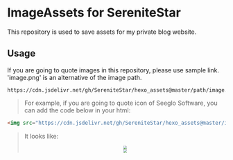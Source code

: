 # ImageAssets for SereniteStar
This repository is used to save assets for my private blog website. 
## Usage
If you are going to quote images in this repository, please use sample link. 'image.png' is an alternative of the image path.
```
https://cdn.jsdelivr.net/gh/SereniteStar/hexo_assets@master/path/image.png
```
> For example, if you are going to quote icon of Seeglo Software, you can add the code below in your html:
```html
<img src="https://cdn.jsdelivr.net/gh/SereniteStar/hexo_assets@master/icons/ss-logo.png" style="zoom:50%;" />
```
> It looks like:
> <center><img src="https://cdn.jsdelivr.net/gh/SereniteStar/hexo_assets@master/icons/ss-logo.png" style="zoom:50%;" /></center>
>
> <center><img src="https://cdn.jsdelivr.net/gh/SereniteStar/hexo_assets@master/icons/maodie.png" style="zoom:50%;" /></center>
